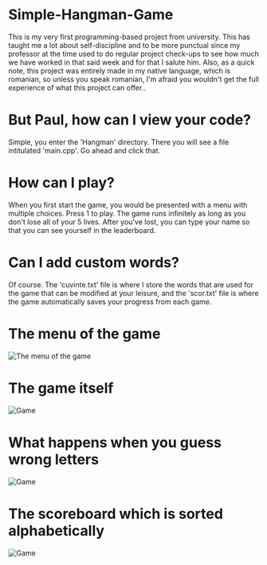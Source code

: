 # Simple-Hangman-Game

This is my very first programming-based project from university. This has taught me a lot about self-discipline and to be more punctual since my professor at the time used to do regular project check-ups to see how much we have worked in that said week and for that I salute him. Also, as a quick note, this project was entirely made in my native language, which is romanian, so unless you speak romanian, I'm afraid you wouldn't get the full experience of what this project can offer..

# But Paul, how can I view your code?

Simple, you enter the 'Hangman' directory. There you will see a file intitulated 'main.cpp'. Go ahead and click that.

# How can I play?

When you first start the game, you would be presented with a menu with multiple choices. Press 1 to play. The game runs infinitely as long as you don't lose all of your 5 lives.
After you've lost, you can type your name so that you can see yourself in the leaderboard.

# Can I add custom words?

Of course. The 'cuvinte.txt' file is where I store the words that are used for the game that can be modified at your leisure, and the 'scor.txt' file is where the game automatically saves your progress from each game.

# The menu of the game

![The menu of the game](https://i.imgur.com/uFlNIQV.png)

# The game itself

![Game](https://i.imgur.com/991CtqA.png)

# What happens when you guess wrong letters

![Game](https://i.imgur.com/SXUZISp.png)

# The scoreboard which is sorted alphabetically

![Game](https://i.imgur.com/0GuEZOc.png)
